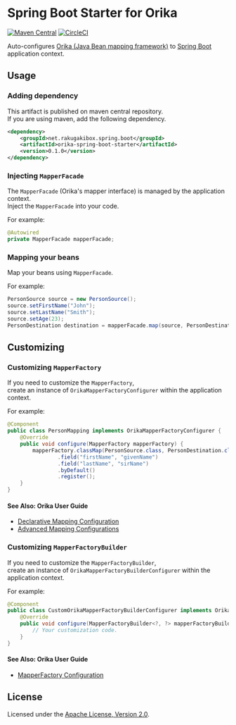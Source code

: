 # Spring Boot Starter for Orika

[![Maven Central][Maven Central Badge]][Maven Central]
[![CircleCI][CircleCI Badge]][CircleCI]

[Maven Central Badge]: https://maven-badges.herokuapp.com/maven-central/net.rakugakibox.spring.boot/orika-spring-boot-starter/badge.svg
[Maven Central]: https://maven-badges.herokuapp.com/maven-central/net.rakugakibox.spring.boot/orika-spring-boot-starter
[CircleCI Badge]: https://circleci.com/gh/akihyro/orika-spring-boot-starter.svg?style=shield
[CircleCI]: https://circleci.com/gh/akihyro/orika-spring-boot-starter

Auto-configures [Orika (Java Bean mapping framework)] to [Spring Boot] application context.  

[Orika (Java Bean mapping framework)]: http://orika-mapper.github.io/orika-docs/
[Spring Boot]: https://projects.spring.io/spring-boot/

## Usage

### Adding dependency

This artifact is published on maven central repository.  
If you are using maven, add the following dependency.  

```xml
<dependency>
    <groupId>net.rakugakibox.spring.boot</groupId>
    <artifactId>orika-spring-boot-starter</artifactId>
    <version>0.1.0</version>
</dependency>
```

### Injecting `MapperFacade`

The `MapperFacade` (Orika's mapper interface) is managed by the application context.  
Inject the `MapperFacade` into your code.  

For example:  

```java
@Autowired
private MapperFacade mapperFacade;
```

### Mapping your beans

Map your beans using `MapperFacade`.  

For example:  

```java
PersonSource source = new PersonSource();
source.setFirstName("John");
source.setLastName("Smith");
source.setAge(23);
PersonDestination destination = mapperFacade.map(source, PersonDestination.class);
```

## Customizing

### Customizing `MapperFactory`

If you need to customize the `MapperFactory`,  
create an instance of `OrikaMapperFactoryConfigurer` within the application context.  

For example:  

```java
@Component
public class PersonMapping implements OrikaMapperFactoryConfigurer {
    @Override
    public void configure(MapperFactory mapperFactory) {
        mapperFactory.classMap(PersonSource.class, PersonDestination.class)
                .field("firstName", "givenName")
                .field("lastName", "sirName")
                .byDefault()
                .register();
    }
}
```

#### See Also: Orika User Guide

* [Declarative Mapping Configuration]
* [Advanced Mapping Configurations]

[Declarative Mapping Configuration]: http://orika-mapper.github.io/orika-docs/mappings-via-classmapbuilder.html
[Advanced Mapping Configurations]: http://orika-mapper.github.io/orika-docs/advanced-mappings.html

### Customizing `MapperFactoryBuilder`

If you need to customize the `MapperFactoryBuilder`,  
create an instance of `OrikaMapperFactoryBuilderConfigurer` within the application context.  

For example:  

```java
@Component
public class CustomOrikaMapperFactoryBuilderConfigurer implements OrikaMapperFactoryBuilderConfigurer {
    @Override
    public void configure(MapperFactoryBuilder<?, ?> mapperFactoryBuilder) {
        // Your customization code.
    }
}
```

#### See Also: Orika User Guide

* [MapperFactory Configuration]

[MapperFactory Configuration]: http://orika-mapper.github.io/orika-docs/mapper-factory.html

## License

Licensed under the [Apache License, Version 2.0].  

[Apache License, Version 2.0]: LICENSE.txt
